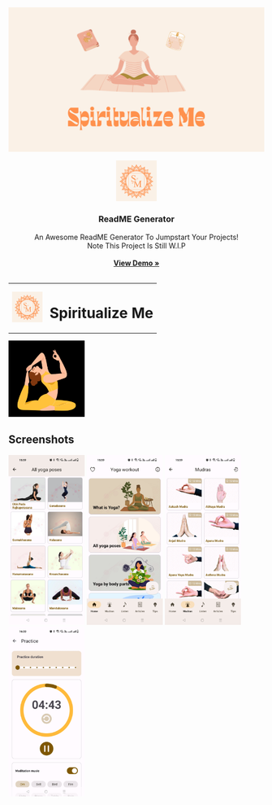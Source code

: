 <a href="https://play.google.com/store/apps/developer?id=Spiritualize+Me"><img src="assets/header.png"/></a>
<br/>
<p align="center">
  <a href="https://github.com/ShaanCoding/ReadME-Generator">
    <img src="assets/logo.png" alt="Logo" width="80" height="80">
  </a>

  <h3 align="center">ReadME Generator</h3>

  <p align="center">
    An Awesome ReadME Generator To Jumpstart Your Projects!
    <br/>
    Note This Project Is Still W.I.P
    <br/>
    <br/>
    <a href="https://readme.shaankhan.dev"><strong>View Demo »</strong></a>
    <br/>
    <br/>
  </p>
  <table>
    <tr>
        <td><img src="assets/logo.png" alt="Logo" width="60" height="60"></td>
      <td><h1>Spiritualize Me</h1></td>
    </tr>
  
</table>
</p>

<img src="assets/6.png" width="150px" height="150px"/>

## Screenshots

<a href="https://raw.githubusercontent.com/spiritualizeme/spiritualizeme.github.io/master/assets/s1.jpg"><img src="assets/s1.jpg" width="150px"/></a>
<a href="https://raw.githubusercontent.com/spiritualizeme/spiritualizeme.github.io/master/assets/s2.jpg"><img src="assets/s2.jpg" width="150px"/></a>
<a href="https://raw.githubusercontent.com/spiritualizeme/spiritualizeme.github.io/master/assets/s3.jpg"><img src="assets/s3.jpg" width="150px"/></a>
<a href="https://raw.githubusercontent.com/spiritualizeme/spiritualizeme.github.io/master/assets/s4.jpg"><img src="assets/s4.jpg" width="150px"/></a>

